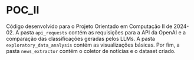 # POC_II
Código desenvolvido para o Projeto Orientado em Computação II de 2024-02. A pasta `api_requests` contém as requisições para a API da OpenAI e a comparação das classificações geradas pelos LLMs. A pasta `exploratory_data_analysis` contém as visualizações básicas. Por fim, a pasta `news_extractor` contém o coletor de notícias e o dataset criado. 
